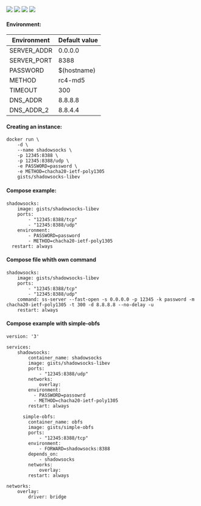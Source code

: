 ![](https://images.microbadger.com/badges/version/gists/shadowsocks-libev.svg) ![](https://images.microbadger.com/badges/image/gists/shadowsocks-libev.svg) ![](https://img.shields.io/docker/stars/gists/shadowsocks-libev.svg) ![](https://img.shields.io/docker/pulls/gists/shadowsocks-libev.svg)

#### Environment:

| Environment | Default value |
|-------------|---------------|
| SERVER_ADDR | 0.0.0.0       |
| SERVER_PORT | 8388          |
| PASSWORD    | $(hostname)   |
| METHOD      | rc4-md5       |
| TIMEOUT     | 300           |
| DNS_ADDR    | 8.8.8.8       |
| DNS_ADDR_2  | 8.8.4.4       |

#### Creating an instance:

    docker run \
        -d \
        --name shadowsocks \
        -p 12345:8388 \
        -p 12345:8388/udp \
        -e PASSWORD=password \
        -e METHOD=chacha20-ietf-poly1305
        gists/shadowsocks-libev

#### Compose example:

    shadowsocks:
        image: gists/shadowsocks-libev
        ports:
            - "12345:8388/tcp"
            - "12345:8388/udp"
        environment:
            - PASSWORD=password
            - METHOD=chacha20-ietf-poly1305
      restart: always

#### Compose file whith own command

    shadowsocks:
        image: gists/shadowsocks-libev
        ports:
            - "12345:8388/tcp"
            - "12345:8388/udp"
        command: ss-server --fast-open -s 0.0.0.0 -p 12345 -k password -m chacha20-ietf-poly1305 -t 300 -d 8.8.8.8 --no-delay -u
        restart: always

#### Compose example with simple-obfs

    version: '3'

    services:
        shadowsocks:
            container_name: shadowsocks
            image: gists/shadowsocks-libev
            ports:
                - "12345:8388/udp"
            networks:
                overlay:
            environment:
              - PASSWORD=passowrd
              - METHOD=chacha20-ietf-poly1305
            restart: always

          simple-obfs:
            container_name: obfs
            image: gists/simple-obfs
            ports:
                - "12345:8388/tcp"
            environment:
                - FORWARD=shadowsocks:8388
            depends_on:
                - shadowsocks
            networks:
                overlay:
            restart: always

    networks:
        overlay:
            driver: bridge
